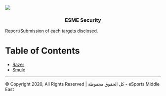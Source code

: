 ![](https://i.imgur.com/mTfb44T.jpg)

<h3 align="center">ESME Security</h3>

Report/Submission of each targets disclosed.

Table of Contents
=======================

* [Razer](https://github.com/ESME-Security/researchWriteup/tree/master/Razer)
* [Smule](https://github.com/ESME-Security/researchWriteup/tree/master/Smule)
---


© Copyright 2020, All Rights Reserved | كل الحقوق محفوظة - eSports Middle East
